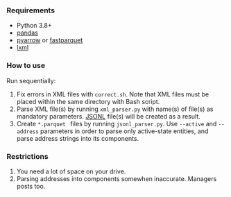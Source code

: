 ### Requirements

* Python 3.8+
* [pandas](https://pypi.org/project/pandas)
* [pyarrow](https://pypi.org/project/pyarrow) or [fastparquet](https://pypi.org/project/fastparquet)
* [lxml](https://pypi.org/project/lxml)

### How to use

Run sequentially:

1. Fix errors in XML files with `correct.sh`. Note that XML files must be placed within the same directory with Bash script.
2. Parse XML file(s) by running `xml_parser.py` with name(s) of file(s) as mandatory parameters. [JSONL](https://jsonlines.org/) file(s) will be created as a result.
3. Create `*.parquet ` files by running `jsonl_parser.py`. Use `--active` and `--address` parameters in order to parse only active-state entities, and parse address strings into its components.

### Restrictions

1. You need a lot of space on your drive.
2. Parsing addresses into components somewhen inaccurate. Managers posts too.

